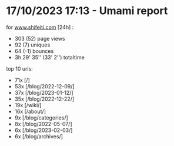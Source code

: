 # 17/10/2023 17:13 - Umami report
for www.shifeiti.com [24h] :

 - 303 (52) page views
 - 92 (7) uniques
 - 64 (-1) bounces
 - 3h 29' 35'' (33' 2'') totaltime


top 10 urls:
 - 71x [/]
 - 53x [/blog/2022-12-09/]
 - 37x [/blog/2023-01-12/]
 - 35x [/blog/2022-12-22/]
 - 19x [/wiki/]
 - 16x [/about/]
 - 9x [/blog/categories/]
 - 8x [/blog/2022-05-07/]
 - 6x [/blog/2023-02-03/]
 - 6x [/blog/archives/]


